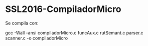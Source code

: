 # SSL2016-CompiladorMicro

Se compila con:

gcc -Wall -ansi compiladorMicro.c funcAux.c rutSemant.c parser.c scanner.c -o compiladorMicro
